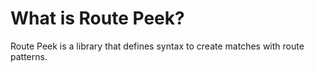 # What is Route Peek?

Route Peek is a library that defines syntax to create matches with route patterns.
